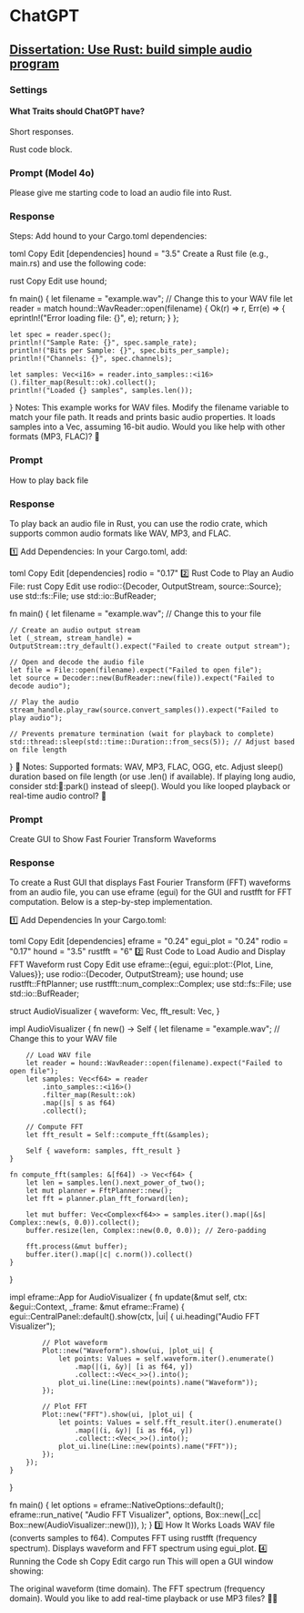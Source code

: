 # ChatGPT

## [Dissertation: Use Rust: build simple audio program](https://chatgpt.com/g/g-p-67a150ea7cf881918f8297bed8c66aa6-dissertation-use-rust-build-simple-audio-program/project)

### Settings

#### What Traits should ChatGPT have?

Short responses.

Rust code block.

### Prompt (Model 4o) 

Please give me starting code to load an audio file into Rust.

### Response

Steps:
Add hound to your Cargo.toml dependencies:

toml
Copy
Edit
[dependencies]
hound = "3.5"
Create a Rust file (e.g., main.rs) and use the following code:

rust
Copy
Edit
use hound;

fn main() {
    let filename = "example.wav"; // Change this to your WAV file
    let reader = match hound::WavReader::open(filename) {
        Ok(r) => r,
        Err(e) => {
            eprintln!("Error loading file: {}", e);
            return;
        }
    };

    let spec = reader.spec();
    println!("Sample Rate: {}", spec.sample_rate);
    println!("Bits per Sample: {}", spec.bits_per_sample);
    println!("Channels: {}", spec.channels);

    let samples: Vec<i16> = reader.into_samples::<i16>().filter_map(Result::ok).collect();
    println!("Loaded {} samples", samples.len());
}
Notes:
This example works for WAV files.
Modify the filename variable to match your file path.
It reads and prints basic audio properties.
It loads samples into a Vec<i16>, assuming 16-bit audio.
Would you like help with other formats (MP3, FLAC)? 🚀

### Prompt

How to play back file

### Response

To play back an audio file in Rust, you can use the rodio crate, which supports common audio formats like WAV, MP3, and FLAC.

1️⃣ Add Dependencies:
In your Cargo.toml, add:

toml
Copy
Edit
[dependencies]
rodio = "0.17"
2️⃣ Rust Code to Play an Audio File:
rust
Copy
Edit
use rodio::{Decoder, OutputStream, source::Source};
use std::fs::File;
use std::io::BufReader;

fn main() {
    let filename = "example.wav"; // Change this to your file

    // Create an audio output stream
    let (_stream, stream_handle) = OutputStream::try_default().expect("Failed to create output stream");

    // Open and decode the audio file
    let file = File::open(filename).expect("Failed to open file");
    let source = Decoder::new(BufReader::new(file)).expect("Failed to decode audio");

    // Play the audio
    stream_handle.play_raw(source.convert_samples()).expect("Failed to play audio");

    // Prevents premature termination (wait for playback to complete)
    std::thread::sleep(std::time::Duration::from_secs(5)); // Adjust based on file length
}
🔹 Notes:
Supported formats: WAV, MP3, FLAC, OGG, etc.
Adjust sleep() duration based on file length (or use .len() if available).
If playing long audio, consider std::thread::park() instead of sleep().
Would you like looped playback or real-time audio control? 🎵

### Prompt

Create GUI to Show Fast Fourier Transform Waveforms

### Response

To create a Rust GUI that displays Fast Fourier Transform (FFT) waveforms from an audio file, you can use eframe (egui) for the GUI and rustfft for FFT computation. Below is a step-by-step implementation.

1️⃣ Add Dependencies
In your Cargo.toml:

toml
Copy
Edit
[dependencies]
eframe = "0.24"
egui_plot = "0.24"
rodio = "0.17"
hound = "3.5"
rustfft = "6"
2️⃣ Rust Code to Load Audio and Display FFT Waveform
rust
Copy
Edit
use eframe::{egui, egui::plot::{Plot, Line, Values}};
use rodio::{Decoder, OutputStream};
use hound;
use rustfft::FftPlanner;
use rustfft::num_complex::Complex;
use std::fs::File;
use std::io::BufReader;

struct AudioVisualizer {
    waveform: Vec<f64>,
    fft_result: Vec<f64>,
}

impl AudioVisualizer {
    fn new() -> Self {
        let filename = "example.wav"; // Change this to your WAV file

        // Load WAV file
        let reader = hound::WavReader::open(filename).expect("Failed to open file");
        let samples: Vec<f64> = reader
            .into_samples::<i16>()
            .filter_map(Result::ok)
            .map(|s| s as f64)
            .collect();

        // Compute FFT
        let fft_result = Self::compute_fft(&samples);

        Self { waveform: samples, fft_result }
    }

    fn compute_fft(samples: &[f64]) -> Vec<f64> {
        let len = samples.len().next_power_of_two();
        let mut planner = FftPlanner::new();
        let fft = planner.plan_fft_forward(len);

        let mut buffer: Vec<Complex<f64>> = samples.iter().map(|&s| Complex::new(s, 0.0)).collect();
        buffer.resize(len, Complex::new(0.0, 0.0)); // Zero-padding

        fft.process(&mut buffer);
        buffer.iter().map(|c| c.norm()).collect()
    }
}

impl eframe::App for AudioVisualizer {
    fn update(&mut self, ctx: &egui::Context, _frame: &mut eframe::Frame) {
        egui::CentralPanel::default().show(ctx, |ui| {
            ui.heading("Audio FFT Visualizer");

            // Plot waveform
            Plot::new("Waveform").show(ui, |plot_ui| {
                let points: Values = self.waveform.iter().enumerate()
                    .map(|(i, &y)| [i as f64, y])
                    .collect::<Vec<_>>().into();
                plot_ui.line(Line::new(points).name("Waveform"));
            });

            // Plot FFT
            Plot::new("FFT").show(ui, |plot_ui| {
                let points: Values = self.fft_result.iter().enumerate()
                    .map(|(i, &y)| [i as f64, y])
                    .collect::<Vec<_>>().into();
                plot_ui.line(Line::new(points).name("FFT"));
            });
        });
    }
}

fn main() {
    let options = eframe::NativeOptions::default();
    eframe::run_native(
        "Audio FFT Visualizer",
        options,
        Box::new(|_cc| Box::new(AudioVisualizer::new())),
    );
}
3️⃣ How It Works
Loads WAV file (converts samples to f64).
Computes FFT using rustfft (frequency spectrum).
Displays waveform and FFT spectrum using egui_plot.
4️⃣ Running the Code
sh
Copy
Edit
cargo run
This will open a GUI window showing:

The original waveform (time domain).
The FFT spectrum (frequency domain).
Would you like to add real-time playback or use MP3 files? 🚀🎵


















